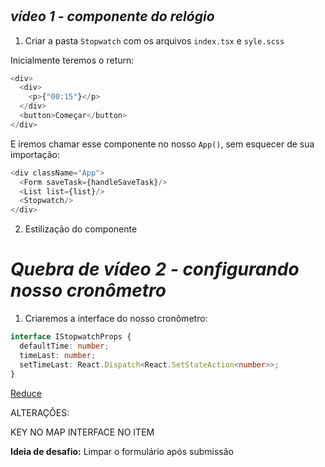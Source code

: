 # 

## *vídeo 1 - componente do relógio*

1. Criar a pasta `Stopwatch` com os arquivos `index.tsx` e `syle.scss`

Inicialmente teremos o return:

```ts
<div>
  <div>
    <p>{"00:15"}</p>
  </div>
  <button>Começar</button>
</div>
```

E iremos chamar esse componente no nosso `App()`, sem esquecer de sua importação:

```ts
<div className="App">
  <Form saveTask={handleSaveTask}/>
  <List list={list}/>
  <Stopwatch/>
</div>
```

2. Estilização do componente

# *Quebra de vídeo 2 - configurando nosso cronômetro*

1. Criaremos a interface do nosso cronômetro:

```ts
interface IStopwatchProps {
  defaultTime: number;
  timeLast: number;
  setTimeLast: React.Dispatch<React.SetStateAction<number>>;
}
```


[Reduce](https://developer.mozilla.org/pt-BR/docs/Web/JavaScript/Reference/Global_Objects/Array/reduce)



ALTERAÇÕES:

KEY NO MAP
INTERFACE NO ITEM

**Ideia de desafio:** Limpar o formulário após submissão 